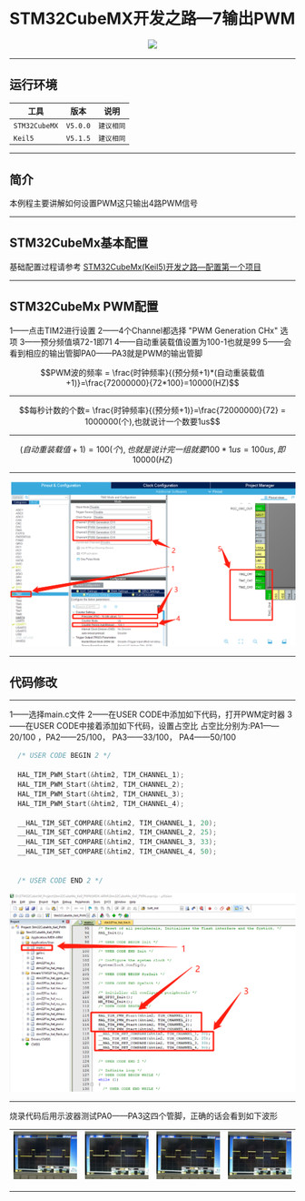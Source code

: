 # STM32CubeMX开发之路—7输出PWM

<div align=center><a href="https://iotxiaohu.gitee.io/">
    <img width="800" src="https://gitee.com/iotxiaohu/image/raw/master/gitee_vx/gitee_vx.png"/>
</a></div>

---

## 运行环境

| 工具          | 版本     | 说明       |
| ------------- | -------- | ---------- |
| `STM32CubeMX` | `V5.0.0` | `建议相同` |
| `Keil5`       | `V5.1.5` | `建议相同` |

---

## 简介

本例程主要讲解如何设置PWM这只输出4路PWM信号

---

## STM32CubeMx基本配置

  基础配置过程请参考 [STM32CubeMx(Keil5)开发之路—配置第一个项目](https://blog.csdn.net/weixin_41294615/article/details/85235905)

---

## STM32CubeMx PWM配置

1——点击TIM2进行设置
2——4个Channel都选择 "PWM Generation CHx" 选项
3——预分频值填72-1即71
4——自动重装载值设置为100-1也就是99
5——会看到相应的输出管脚PA0——PA3就是PWM的输出管脚

$$PWM波的频率 =  \frac{时钟频率}{(预分频+1)*(自动重装载值+1)}=\frac{72000000}{72*100}=10000(HZ)$$

---

$$每秒计数的个数= \frac{时钟频率}{(预分频+1)}=\frac{72000000}{72} = 1000000(个),也就说计一个数要1us$$

---

$$(自动重装载值+1)=100(个),也就是说计完一组就要100*1us=100us,即10000(HZ)$$

---

![图片](1.png)

---

## 代码修改

---
1——选择main.c文件
2——在USER CODE中添加如下代码，打开PWM定时器
3——在USER CODE中接着添加如下代码，设置占空比
占空比分别为:PA1——20/100 ，PA2——25/100， PA3——33/100， PA4——50/100

```c
  /* USER CODE BEGIN 2 */

  HAL_TIM_PWM_Start(&htim2, TIM_CHANNEL_1);
  HAL_TIM_PWM_Start(&htim2, TIM_CHANNEL_2);
  HAL_TIM_PWM_Start(&htim2, TIM_CHANNEL_3);
  HAL_TIM_PWM_Start(&htim2, TIM_CHANNEL_4);

  __HAL_TIM_SET_COMPARE(&htim2, TIM_CHANNEL_1, 20);
  __HAL_TIM_SET_COMPARE(&htim2, TIM_CHANNEL_2, 25);
  __HAL_TIM_SET_COMPARE(&htim2, TIM_CHANNEL_3, 33);
  __HAL_TIM_SET_COMPARE(&htim2, TIM_CHANNEL_4, 50);


  /* USER CODE END 2 */
```

![图片](2.png)

---

烧录代码后用示波器测试PA0——PA3这四个管脚，正确的话会看到如下波形

| ![图](3.png) | ![图](4.png) | ![图](5.png) | ![图](6.png) |
| ------------ | ------------ | ------------ | ------------ |

---
